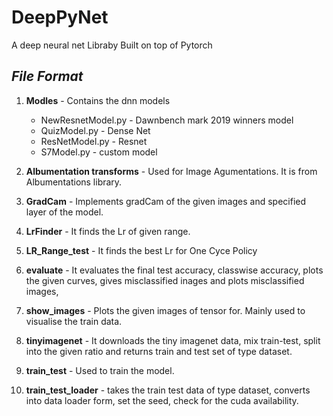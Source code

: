 # DeepPyNet
A deep neural net Libraby Built on top of Pytorch

## *File Format*

1. **Modles** - Contains the dnn models
   * NewResnetModel.py - Dawnbench mark 2019 winners model
   * QuizModel.py - Dense Net 
   * ResNetModel.py - Resnet 
   * S7Model.py - custom model
   
2. **Albumentation transforms** - Used for Image Agumentations. It is from Albumentations library.

3. **GradCam** - Implements gradCam of the given images and specified layer of the model.

4. **LrFinder** - It finds the Lr of given range.

5. **LR_Range_test** - It finds the best Lr for One Cyce Policy

6. **evaluate** - It evaluates the final test accuracy, classwise accuracy, plots the given curves, gives misclassified inages and plots misclassified images, 

7. **show_images** - Plots the given images of tensor for. Mainly used to visualise the train data.

8. **tinyimagenet** - It downloads the tiny imagenet data, mix train-test, split into the given ratio and returns train and test set of type dataset.

9. **train_test** - Used to train the model.

10. **train_test_loader** - takes the train test data of type dataset, converts into data loader form, set the seed, check for the cuda availability.
